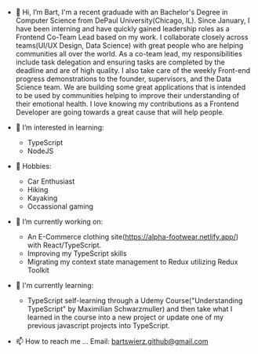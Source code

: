 - 👋 Hi, I’m Bart, I'm a recent graduade with an Bachelor's Degree in Computer Science from DePaul University(Chicago, IL). Since January, I have been interning and have quickly gained leadership roles as a Frontend Co-Team Lead based on my work. I collaborate closely across teams(UI/UX Design, Data Science) with great people who are helping communities all over the world. As a co-team lead, my responsibilities include task delegation and ensuring tasks are completed by the deadline and are of high quality. I also take care of the weekly Front-end progress demonstrations to the founder, supervisors, and the Data Science team. We are building some great applications that is intended to be used by communities helping to improve their understanding of their emotional health. I love knowing my contributions as a Frontend Developer are going towards a great cause that will help people. 

- 👀 I’m interested in learning: 
   - TypeScript
   - NodeJS

- 🌱 Hobbies: 
   - Car Enthusiast 
   - Hiking
   - Kayaking
   - Occassional gaming

- 🌱 I’m currently working on:
   - An E-Commerce clothing site(https://alpha-footwear.netlify.app/) with React/TypeScript. 
   - Improving my TypeScript skills
   - Migrating my context state management to Redux utilizing Redux Toolkit
 
- 💞️ I'm currently learning: 
  - TypeScript self-learning through a Udemy Course("Understanding TypeScript" by Maximilian Schwarzmuller) and then take what I learned in the course into a new project or update one of my previous javascript projects into TypeScript.
  
- 📫 How to reach me ...
Email: bartswierz.github@gmail.com

<!---
bartswierz/bartswierz is a ✨ special ✨ repository because its `README.md` (this file) appears on your GitHub profile.
You can click the Preview link to take a look at your changes.
--->
